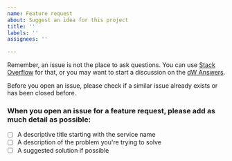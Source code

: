 ```yaml
---
name: Feature request
about: Suggest an idea for this project
title: ''
labels: ''
assignees: ''

---
```


Remember, an issue is not the place to ask questions. You can use [Stack Overflow](http://stackoverflow.com/questions/tagged/ibm-watson) for that, or you may want to start a discussion on the [dW Answers](https://developer.ibm.com/answers/questions/ask/?topics=watson).

Before you open an issue, please check if a similar issue already exists or has been closed before.

### When you open an issue for a feature request, please add as much detail as possible:

- [ ] A descriptive title starting with the service name
- [ ] A description of the problem you're trying to solve
- [ ] A suggested solution if possible
